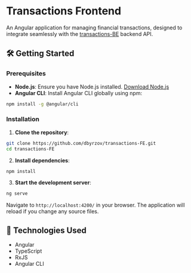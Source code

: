# Transactions Frontend

An Angular application for managing financial transactions, designed to integrate seamlessly with the [transactions-BE](https://github.com/dbyrzov/transactions-BE) backend API.


## 🛠️ Getting Started

### Prerequisites

- **Node.js**: Ensure you have Node.js installed. [Download Node.js](https://nodejs.org/)
- **Angular CLI**: Install Angular CLI globally using npm:

```bash
npm install -g @angular/cli
```

### Installation

1. **Clone the repository**:

```bash
git clone https://github.com/dbyrzov/transactions-FE.git
cd transactions-FE
```

2. **Install dependencies**:

```bash
npm install
```

3. **Start the development server**:

```bash
ng serve
```

Navigate to `http://localhost:4200/` in your browser. The application will reload if you change any source files.

## 🧰 Technologies Used

- Angular
- TypeScript
- RxJS
- Angular CLI
